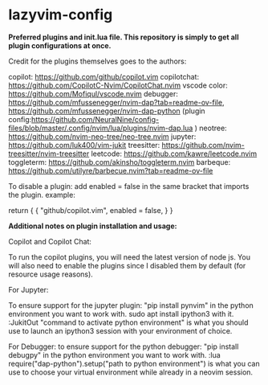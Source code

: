 # lazyvim-config

**Preferred plugins and init.lua file. This repository is simply to get all plugin configurations at once.**

Credit for the plugins themselves goes to the authors:

copilot: https://github.com/github/copilot.vim
copilotchat: https://github.com/CopilotC-Nvim/CopilotChat.nvim
vscode color: https://github.com/Mofiqul/vscode.nvim
debugger: https://github.com/mfussenegger/nvim-dap?tab=readme-ov-file, https://github.com/mfussenegger/nvim-dap-python (plugin config:https://github.com/NeuralNine/config-files/blob/master/.config/nvim/lua/plugins/nvim-dap.lua )
neotree: https://github.com/nvim-neo-tree/neo-tree.nvim
jupyter: https://github.com/luk400/vim-jukit
treesitter: https://github.com/nvim-treesitter/nvim-treesitter
leetcode: https://github.com/kawre/leetcode.nvim
toggleterm: https://github.com/akinsho/toggleterm.nvim
barbeque: https://github.com/utilyre/barbecue.nvim?tab=readme-ov-file

To disable a plugin: add enabled = false in the same bracket that imports the plugin. 
example:

return {
  {
    "github/copilot.vim",
     enabled = false,
  }
}

**Additional notes on plugin installation and usage:**

Copilot and Copilot Chat:

To run the copilot plugins, you will need the latest version of node js. You will also need to enable the plugins since I disabled them by default (for resource usage reasons).

For Jupyter:

To ensure support for  the jupyter plugin: "pip install pynvim" in the python environment you want to work with. sudo apt install ipython3 with it.
:JukitOut "command to activate python environment" is what you should use to launch an ipython3 session with your environment of choice.

For Debugger:
to ensure support for the python debugger: "pip install debugpy" in the python environment you want to work with.
:lua require("dap-python").setup("path to python environment") is what you can use to choose your virtual environment while already in a neovim session.
